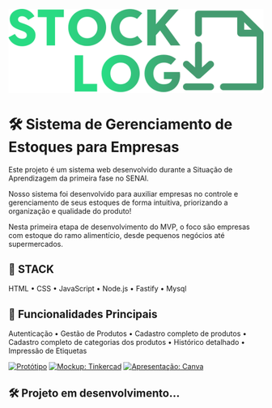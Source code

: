 
![LOGO](./src/assets/imgs/home/img/logo.svg)

# **🛠️ Sistema de Gerenciamento de Estoques para Empresas**

Este projeto é um sistema web desenvolvido durante a Situação de Aprendizagem da primeira fase no SENAI.

Nosso sistema foi desenvolvido para auxiliar empresas no controle e gerenciamento de seus estoques de forma intuitiva, priorizando a organização e qualidade do produto! 

Nesta primeira etapa de desenvolvimento do MVP, o foco são empresas com estoque do ramo alimentício, desde pequenos negócios até supermercados.


## **🔧 STACK**

   HTML
 • CSS
 • JavaScript
 • Node.js
 • Fastify
 • Mysql

## **🔐 Funcionalidades Principais**

   Autenticação
 • Gestão de Produtos
 • Cadastro completo de produtos
 • Cadastro completo de categorias dos produtos
 • Histórico detalhado
 • Impressão de Etiquetas

[![Protótipo](https://img.shields.io/badge/Protótipo-Figma-489d73?style=for-the-badge&logo=figma&logoColor=white)](https://www.figma.com/proto/8iVRFvjGa4sSILBWdoOFfq/Prot%C3%B3tipo-StockLog?node-id=0-1&t=b8mo8IMvT2MrAKTH-1)
[![Mockup: Tinkercad](https://img.shields.io/badge/Mockup-Tinkercad-28DB83?style=for-the-badge&logo=tinkercad&logoColor=white)](https://www.tinkercad.com/things/61oBALlrOC5-exquisite-vihelmo-migelo)
[![Apresentação: Canva](https://img.shields.io/badge/Apresentação-Canva-8bd8ca?style=for-the-badge&logo=canva&logoColor=white&labelColor=555555&color=8bd8ca)](https://www.canva.com/design/DAGstuFRWos/v12iUfONK2lmzRhtirUuGQ/view?utm_content=DAGstuFRWos&utm_campaign=designshare&utm_medium=link2&utm_source=uniquelinks&utlId=hd3c6b17432)

## 🛠️ Projeto em desenvolvimento...
